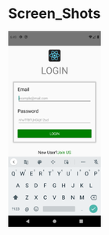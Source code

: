 # Screen_Shots
<img src="https://github.com/ArunKumarVallal99/Login/blob/master/ScreenShots/Screenshot_1606223956.png" height=400px >
